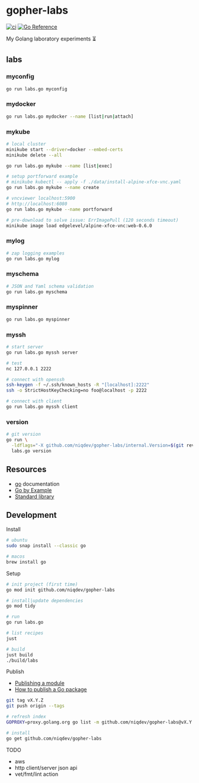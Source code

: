 # gopher-labs

[![ci](https://github.com/niqdev/gopher-labs/actions/workflows/ci.yaml/badge.svg)](https://github.com/niqdev/gopher-labs/actions/workflows/ci.yaml)
[![Go Reference](https://pkg.go.dev/badge/github.com/niqdev/gopher-labs.svg)](https://pkg.go.dev/github.com/niqdev/gopher-labs)

My Golang laboratory experiments :hourglass_flowing_sand:

## labs

### myconfig

```bash
go run labs.go myconfig
```

### mydocker

```bash
go run labs.go mydocker --name [list|run|attach]
```

### mykube

```bash
# local cluster
minikube start --driver=docker --embed-certs
minikube delete --all

go run labs.go mykube --name [list|exec]

# setup portforward example
# minikube kubectl -- apply -f ./data/install-alpine-xfce-vnc.yaml
go run labs.go mykube --name create

# vncviewer localhost:5900
# http://localhost:6080
go run labs.go mykube --name portforward

# pre-download to solve issue: ErrImagePull (120 seconds timeout)
minikube image load edgelevel/alpine-xfce-vnc:web-0.6.0
```

### mylog

```bash
# zap logging examples
go run labs.go mylog
```

### myschema

```bash
# JSON and Yaml schema validation
go run labs.go myschema
```

### myspinner

```bash
go run labs.go myspinner
```

### myssh

```bash
# start server
go run labs.go myssh server

# test
nc 127.0.0.1 2222

# connect with openssh
ssh-keygen -f ~/.ssh/known_hosts -R "[localhost]:2222"
ssh -o StrictHostKeyChecking=no foo@localhost -p 2222

# connect with client
go run labs.go myssh client
```

### version

```bash
# git version
go run \
  -ldflags="-X github.com/niqdev/gopher-labs/internal.Version=$(git rev-parse HEAD)" \
  labs.go version
```

## Resources

* [go](https://go.dev/doc) documentation
* [Go by Example](https://gobyexample.com)
* [Standard library](https://pkg.go.dev/std)

## Development

Install
```bash
# ubuntu
sudo snap install --classic go

# macos
brew install go
```

Setup
```bash
# init project (first time)
go mod init github.com/niqdev/gopher-labs

# install|update dependencies
go mod tidy

# run
go run labs.go

# list recipes
just

# build
just build
./build/labs
```

Publish
* [Publishing a module](https://go.dev/doc/modules/publishing)
* [How to publish a Go package](https://stackoverflow.com/questions/43716691/how-to-publish-a-go-package)
```bash
git tag vX.Y.Z
git push origin --tags

# refresh index
GOPROXY=proxy.golang.org go list -m github.com/niqdev/gopher-labs@vX.Y.Z

# install
go get github.com/niqdev/gopher-labs
```


TODO
* aws
* http client/server json api
* vet/fmt/lint action
